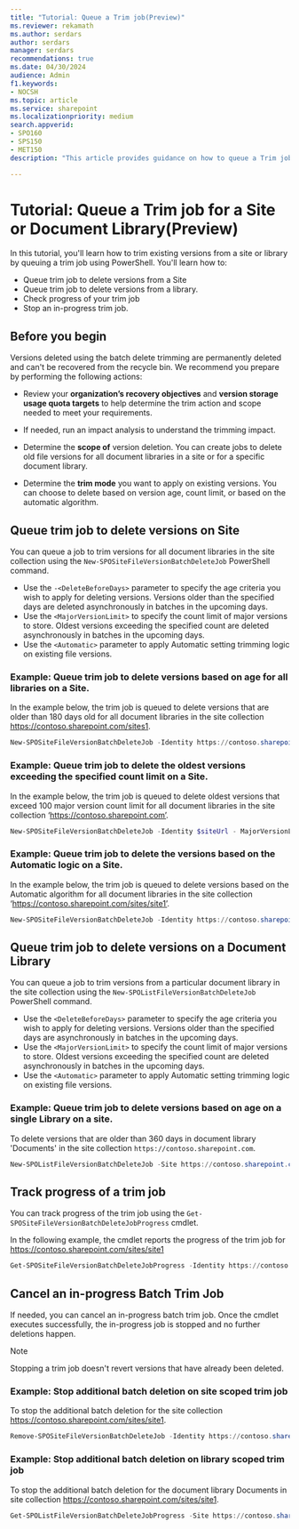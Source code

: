 ```yaml
---
title: "Tutorial: Queue a Trim job(Preview)"
ms.reviewer: rekamath
ms.author: serdars
author: serdars
manager: serdars
recommendations: true
ms.date: 04/30/2024
audience: Admin
f1.keywords:
- NOCSH
ms.topic: article
ms.service: sharepoint
ms.localizationpriority: medium
search.appverid:
- SPO160
- SPS150
- MET150
description: "This article provides guidance on how to queue a Trim job for a site or document library."

---
```


# Tutorial: Queue a Trim job for a Site or Document Library(Preview)

In this tutorial, you'll learn how to trim existing versions from a site or library by queuing a trim job using PowerShell. You'll learn how to:

- Queue trim job to delete versions from a Site
- Queue trim job to delete versions from a library.
- Check progress of your trim job
- Stop an in-progress trim job.


## Before you begin

Versions deleted using the batch delete trimming are permanently deleted and can't be recovered from the recycle bin. We recommend you prepare by performing the following actions: 
- Review your **organization’s recovery objectives** and **version storage usage quota targets** to help determine the trim action and scope needed to meet your requirements.
 
- If needed, run an impact analysis to understand the trimming impact.
- Determine the **scope of** version deletion. You can create jobs to delete old file versions for all document libraries in a site or for a specific document library.  
- Determine the **trim mode** you want to apply on existing versions. You can choose to delete based on version age, count limit, or based on the automatic algorithm.


## Queue trim job to delete versions on Site

You can queue a job to trim versions for all document libraries in the site collection using the `New-SPOSiteFileVersionBatchDeleteJob` PowerShell command. 
- Use the `-<DeleteBeforeDays>` parameter to specify the age criteria you wish to apply for deleting versions. Versions older than the specified days are deleted asynchronously in batches in the upcoming days. 
- Use the `<MajorVersionLimit>` to specify the count limit of major versions to store. Oldest versions exceeding the specified count are deleted asynchronously in batches in the upcoming days. 
- Use the `<Automatic>` parameter to apply Automatic setting trimming logic on existing file versions. 


### Example: Queue trim job to delete versions based on age for all libraries on a Site.

In the example below, the trim job is queued to  delete versions that are older than 180 days old for all document libraries in the site collection https://contoso.sharepoint.com/sites1.

```PowerShell
New-SPOSiteFileVersionBatchDeleteJob -Identity https://contoso.sharepoint.com/sites/site1 -DeleteBeforeDays 360 
```

### Example: Queue trim job to delete the oldest versions exceeding the specified count limit on a Site.

In the example below, the trim job is queued to delete oldest versions that exceed 100 major version count limit for all document libraries in the site collection ‘https://contoso.sharepoint.com’.  

```PowerShell
New-SPOSiteFileVersionBatchDeleteJob -Identity $siteUrl - MajorVersionLimit 100
```
### Example: Queue trim job to delete the versions based on the Automatic logic on a Site.

In the example below, the trim job is queued to delete versions based on the Automatic algorithm for all document libraries in the site collection ‘https://contoso.sharepoint.com/sites/site1’.  

```PowerShell
New-SPOSiteFileVersionBatchDeleteJob -Identity https://contoso.sharepoint.com/sites/site1 -Automatic 
```

## Queue trim job to delete versions on a Document Library

You can queue a job to trim versions from a particular document library in the site collection using the `New-SPOListFileVersionBatchDeleteJob` PowerShell command. 
- Use the `<DeleteBeforeDays>` parameter to specify the age criteria you wish to apply for deleting versions. Versions older than the specified days are asynchronously in batches in the upcoming days. 
- Use the `<MajorVersionLimit>` to specify the count limit of major versions to store. Oldest versions exceeding the specified count are deleted asynchronously in batches in the upcoming days. 
- Use the `<Automatic>` parameter to apply Automatic setting trimming logic on existing file versions. 


### Example: Queue trim job to delete versions based on age on a single Library on a site.

To delete versions that are older than 360 days in document library 'Documents' in the site collection `https://contoso.sharepoint.com`.

```PowerShell
New-SPOListFileVersionBatchDeleteJob -Site https://contoso.sharepoint.com/sites/site1 -List "Documents" -DeleteBeforeDays 360 
```

## Track progress of a trim job

You can track progress of the trim job using the `Get-SPOSiteFileVersionBatchDeleteJobProgress` cmdlet.

In the following example, the cmdlet reports the progress of the trim job for https://contoso.sharepoint.com/sites/site1

```PowerShell
Get-SPOSiteFileVersionBatchDeleteJobProgress -Identity https://contoso.sharepoint.com/sites/site1
```

## Cancel an in-progress Batch Trim Job

If needed, you can cancel an in-progress batch trim job. Once the cmdlet executes successfully, the in-progress job is stopped and no further deletions happen. 

> [!NOTE]
> Stopping a trim job doesn't revert versions that have already been deleted.

### Example: Stop additional batch deletion on site scoped trim job

To stop the additional batch deletion for the site collection https://contoso.sharepoint.com/sites/site1.

```PowerShell
Remove-SPOSiteFileVersionBatchDeleteJob -Identity https://contoso.sharepoint.com/sites/site1
```

### Example: Stop additional batch deletion on library scoped trim job

To stop the additional batch deletion for the document library Documents in site collection https://contoso.sharepoint.com/sites/site1.

```PowerShell
Get-SPOListFileVersionBatchDeleteJobProgress -Site https://contoso.sharepoint.com/sites/site1 -List "Documents"
```

